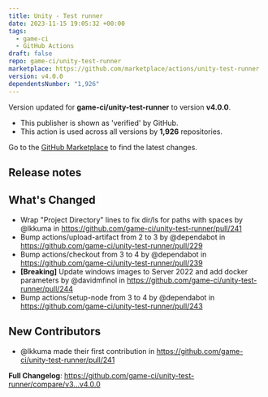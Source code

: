 ```yaml
---
title: Unity - Test runner
date: 2023-11-15 19:05:32 +00:00
tags:
  - game-ci
  - GitHub Actions
draft: false
repo: game-ci/unity-test-runner
marketplace: https://github.com/marketplace/actions/unity-test-runner
version: v4.0.0
dependentsNumber: "1,926"
---
```



Version updated for **game-ci/unity-test-runner** to version **v4.0.0**.
- This publisher is shown as 'verified' by GitHub.
- This action is used across all versions by **1,926** repositories.

Go to the [GitHub Marketplace](https://github.com/marketplace/actions/unity-test-runner) to find the latest changes.

## Release notes

## What's Changed
* Wrap "Project Directory" lines to fix dir/ls for paths with spaces by @lkkuma in https://github.com/game-ci/unity-test-runner/pull/241
* Bump actions/upload-artifact from 2 to 3 by @dependabot in https://github.com/game-ci/unity-test-runner/pull/229
* Bump actions/checkout from 3 to 4 by @dependabot in https://github.com/game-ci/unity-test-runner/pull/239
* **[Breaking]** Update windows images to Server 2022 and add docker parameters by @davidmfinol in https://github.com/game-ci/unity-test-runner/pull/244
* Bump actions/setup-node from 3 to 4 by @dependabot in https://github.com/game-ci/unity-test-runner/pull/243

## New Contributors
* @lkkuma made their first contribution in https://github.com/game-ci/unity-test-runner/pull/241

**Full Changelog**: https://github.com/game-ci/unity-test-runner/compare/v3...v4.0.0
